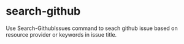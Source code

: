# search-github

Use Search-GithubIssues command to seach github issue based on resource provider or keywords in issue title.
